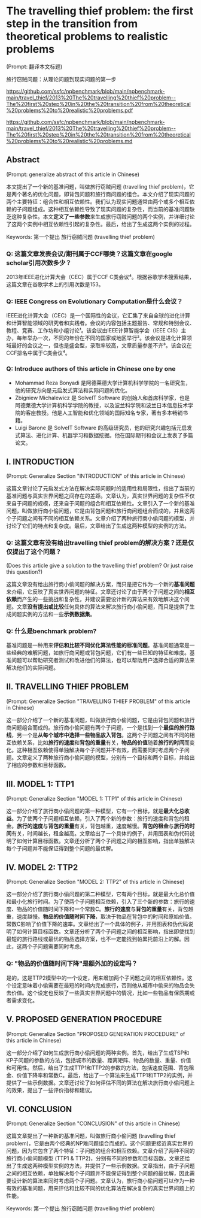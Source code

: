 # The travelling thief problem: the first step in the  transition from theoretical problems to realistic  problems

(Prompt: 翻译本文标题)

旅行窃贼问题：从理论问题到现实问题的第一步

https://github.com/ssfc/npbenchmark/blob/main/npbenchmark-main/travel_thief/2013%20The%20travelling%20thief%20problem--The%20first%20step%20in%20the%20transition%20from%20theoretical%20problems%20to%20realistic%20problems.pdf

https://github.com/ssfc/npbenchmark/blob/main/npbenchmark-main/travel_thief/2013%20The%20travelling%20thief%20problem--The%20first%20step%20in%20the%20transition%20from%20theoretical%20problems%20to%20realistic%20problems.md

## Abstract

(Prompt: generalize abstract of this article in Chinese)

本文提出了一个新的基准问题，叫做旅行窃贼问题 (travelling thief problem)，它是两个著名的优化问题，即背包问题和旅行商问题的组合。本文介绍了现实问题的两个主要特征：组合性和相互依赖性。我们认为现实问题通常由两个或多个相互依赖的子问题组成。这种相互依赖性导致了现实问题的复杂性，而当前的基准问题缺乏这种复杂性。本文**定义了一些参数**来生成旅行窃贼问题的两个实例，并详细讨论了这两个实例中相互依赖性引起的复杂性。最后，给出了生成这两个实例的过程。

Keywords: 第一个提出 旅行窃贼问题 (travelling thief problem)

### Q: 这篇文章发表会议/期刊属于CCF哪类？这篇文章在google scholar引用次数多少？

2013年IEEE进化计算大会（CEC）属于CCF C类会议⁴。根据谷歌学术搜索结果，这篇文章在谷歌学术上的引用次数是153。

### Q: IEEE Congress on Evolutionary Computation是什么会议？

IEEE进化计算大会（CEC）是一个国际性的会议，它汇集了来自全球的进化计算和计算智能领域的研究者和实践者。会议的内容包括主题报告、常规和特别会议、教程、竞赛、工作坊和小组讨论¹。该会议由IEEE计算智能学会（IEEE CIS）主办，每年举办一次，不同的年份在不同的国家或地区举行²。该会议是进化计算领域最好的会议之一，但也是盛会型，录取率较高，文章质量参差不齐³。该会议在CCF排名中属于C类会议⁴。

### Q: Introduce authors of this article in Chinese one by one

- Mohammad Reza Bonyadi 是阿德莱德大学计算机科学学院的一名研究生，他的研究方向是元启发式算法和实际问题的优化。
- Zbigniew Michalewicz 是 SolveIT Software 的创始人和首席科学家，也是阿德莱德大学计算机科学学院的教授，以及波兰科学院和波兰日本信息技术学院的客座教授。他是人工智能和优化领域的国际知名专家，著有多本畅销书籍。
- Luigi Barone 是 SolveIT Software 的高级研究员，他的研究兴趣包括元启发式算法、进化计算、机器学习和数据挖掘。他在国际期刊和会议上发表了多篇论文。

## I. INTRODUCTION

(Prompt: Generalize Section "INTRODUCTION" of this article in Chinese)

这篇文章讨论了元启发式方法在解决实际问题时的适用性和局限性，指出了当前的基准问题与真实世界问题之间存在的差距。文章认为，真实世界问题的复杂性不仅来自于问题的规模，还来自于问题的组合和相互依赖性。文章引入了一个新的基准问题，叫做旅行商小偷问题，它是由背包问题和旅行商问题组合而成的，并且这两个子问题之间有不同的相互依赖关系。文章介绍了两种旅行商小偷问题的模型，并讨论了它们的特点和复杂度。最后，文章给出了生成这两种模型的实例的方法。

### Q: 这篇文章有没有给出travelling thief problem的解决方案？还是仅仅提出了这个问题？

(Does this article give a solution to the travelling thief problem? Or just raise this question?)

这篇文章没有给出旅行商小偷问题的解决方案，而只是把它作为一个新的**基准问题**来介绍，它反映了真实世界问题的特征。文章还讨论了由于两个子问题之间的**相互依赖**而产生的一些挑战和复杂性，并建议需要设计新的算法来有效地解决这个问题。文章**没有提出或比较**任何具体的算法来解决旅行商小偷问题，而只是提供了生成问题实例的方法和一些**示例数据集**。

### Q: 什么是benchmark problem?

基准问题是一种用来**评估和比较不同优化算法性能的标准问题**。基准问题通常是一些经典的难解问题，如旅行商问题或背包问题，它们有一些已知的特征和难度。基准问题可以帮助研究者测试和改进他们的算法，也可以帮助用户选择合适的算法来解决他们的实际问题。

## II. TRAVELLING THIEF PROBLEM

(Prompt: Generalize Section "TRAVELLING THIEF PROBLEM" of this article in Chinese)

这一部分介绍了一个新的基准问题，叫做旅行商小偷问题，它是由背包问题和旅行商问题组合而成的。旅行商小偷问题有两个子问题，一个是找到一个**最佳的旅行路线**，另一个是**从每个城市中选择一些物品放入背包**。这两个子问题之间有不同的相互依赖关系，比如**旅行的速度**和**背包的重量**有关，**物品的价值**随着**旅行的时间**而变化。这种相互依赖使得单独解决每个子问题并不有效，而需要同时考虑两个子问题。文章定义了两种旅行商小偷问题的模型，分别有一个目标和两个目标，并给出了相应的参数和目标函数。

## III. MODEL 1: TTP1

(Prompt: Generalize Section "MODEL 1: TTP1" of this article in Chinese)

这一部分介绍了旅行商小偷问题的第一种模型，它有一个目标，就是**最大化总收益**。为了使两个子问题相互依赖，引入了两个新的参数：旅行的速度和背包的租金。**旅行的速度**与**背包的重量**有关，背包越重，速度越慢。**背包的租金**与**旅行的时间**有关，时间越长，租金越高。文章给出了一个具体的例子，并用图表和伪代码说明了如何计算目标函数。文章还分析了两个子问题之间的相互影响，指出单独解决每个子问题并不能保证得到整个问题的最优解。

## IV. MODEL 2: TTP2

(Prompt: Generalize Section "MODEL 2: TTP2" of this article in Chinese)

这一部分介绍了旅行商小偷问题的第二种模型，它有两个目标，就是最大化总价值和最小化旅行时间。为了使两个子问题相互依赖，引入了三个新的参数：旅行的速度、物品的价值随时间下降和一个常数C。**旅行的速度**与**背包的重量**有关，背包越重，速度越慢。**物品的价值随时间下降**，取决于物品在背包中的时间和原始价值。常数C影响了价值下降的速率。文章给出了一个具体的例子，并用图表和伪代码说明了如何计算目标函数。文章还分析了两个子问题之间的相互影响，指出即使找到最短的旅行路线或最优的物品选择方案，也不一定能找到帕累托前沿上的解。因此，这两个子问题需要同时考虑。

### Q: "物品的价值随时间下降"是额外加的设定吗？

是的，这是TTP2模型中的一个设定，用来增加两个子问题之间的相互依赖性。这个设定意味着小偷需要在最短的时间内完成旅行，否则他从城市中偷来的物品会失去价值。这个设定也反映了一些真实世界问题中的情况，比如一些物品有保质期或者需求变化。

## V. PROPOSED GENERATION PROCEDURE

(Prompt: Generalize Section "PROPOSED GENERATION PROCEDURE" of this article in Chinese)

这一部分介绍了如何生成旅行商小偷问题的两种实例。首先，给出了生成TSP和KP子问题的参数的方法，包括城市的数量、距离矩阵、物品的数量、重量、价值和可用性。然后，给出了生成TTP1和TTP2的参数的方法，包括速度范围、背包租金、价值下降率和常数C。最后，给出了一个算法来生成TTP1和TTP2的实例，并提供了一些示例数据。文章还讨论了如何评估不同的算法在解决旅行商小偷问题上的效果，提出了一些评价指标和建议。

## VI. CONCLUSION

(Prompt: Generalize Section "CONCLUSION" of this article in Chinese)

这篇文章提出了一种新的基准问题，叫做旅行商小偷问题 (travelling thief problem)，它是由两个经典的NP难问题组合而成的。这个问题更接近真实世界的问题，因为它包含了两个特征：子问题的组合和相互依赖。文章介绍了两种不同的旅行商小偷问题模型 (TTP1 & TTP2)，分别有不同的参数和目标函数。文章还给出了生成这两种模型实例的方法，并提供了一些示例数据。文章指出，由于子问题之间的相互依赖，单独解决每个子问题并不能保证得到整个问题的最优解，因此需要设计新的算法来同时考虑两个子问题。文章认为，旅行商小偷问题可以作为一种有效的基准问题，用来评估和比较不同的优化算法在解决复杂的真实世界问题上的性能。

Keywords: 第一个提出 旅行窃贼问题 (travelling thief problem)